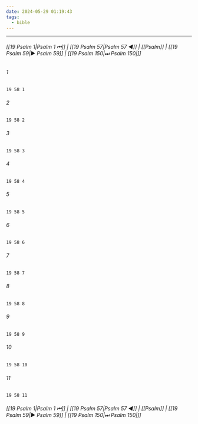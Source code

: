 ```yaml
---
date: 2024-05-29 01:19:43
tags:
  - bible
---
```

___

###### [[19 Psalm 1|Psalm 1 ⏮]] | [[19 Psalm 57|Psalm 57 ◀]] | [[Psalm]] | [[19 Psalm 59|▶ Psalm 59]] | [[19 Psalm 150|⏭ Psalm 150|]]

###### 1
``` verse
19 58 1 
```
###### 2
``` verse
19 58 2 
```
###### 3
``` verse
19 58 3 
```
###### 4
``` verse
19 58 4 
```
###### 5
``` verse
19 58 5 
```
###### 6
``` verse
19 58 6 
```
###### 7
``` verse
19 58 7 
```
###### 8
``` verse
19 58 8 
```
###### 9
``` verse
19 58 9 
```
###### 10
``` verse
19 58 10 
```
###### 11
``` verse
19 58 11 
```

###### [[19 Psalm 1|Psalm 1 ⏮]] | [[19 Psalm 57|Psalm 57 ◀]] | [[Psalm]] | [[19 Psalm 59|▶ Psalm 59]] | [[19 Psalm 150|⏭ Psalm 150|]]

